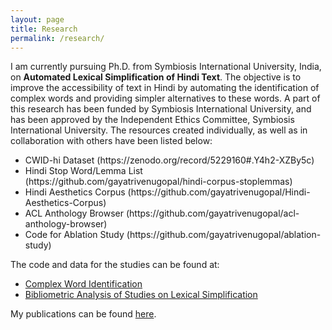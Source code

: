 ```yaml
---
layout: page
title: Research
permalink: /research/
---
```


I am currently pursuing Ph.D. from Symbiosis International University, India,
on <b>Automated Lexical Simplification of Hindi Text</b>.
The objective is to improve the accessibility of text in Hindi by automating the identification 
of complex words and providing simpler alternatives to these words. A part of this research has been
funded by Symbiosis International University, and has been approved by the Independent Ethics Committee, Symbiosis International University.
The resources created individually, as well as in collaboration with others have been listed below: <br>
<ul>
	<li>CWID-hi Dataset (https://zenodo.org/record/5229160#.Y4h2-XZBy5c)</li>
	<li>Hindi Stop Word/Lemma List (https://github.com/gayatrivenugopal/hindi-corpus-stoplemmas)</li>
	<li>Hindi Aesthetics Corpus (https://github.com/gayatrivenugopal/Hindi-Aesthetics-Corpus)</li>
	<li>ACL Anthology Browser (https://github.com/gayatrivenugopal/acl-anthology-browser)</li>
	<li>Code for Ablation Study (https://github.com/gayatrivenugopal/ablation-study)</li>
</ul>
The code and data for the studies can be found at:
<ul>
<li><a href="https://github.com/gayatrivenugopal/complex-word-identification-hindi">Complex Word Identification</a></li>
<li><a href="https://github.com/gayatrivenugopal/bibliometric_lexical_simplification">Bibliometric Analysis of Studies on Lexical Simplification</a></li>
</ul>
My publications can be found <a href="https://https://scholar.google.com/citations?user=z7J-KOwAAAAJ">here</a>.

